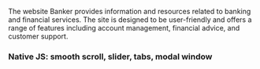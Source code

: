The website Banker provides information and resources related to banking and financial services. 
The site is designed to be user-friendly and offers a range of features including account management, financial advice, and customer support.

### Native JS: smooth scroll, slider, tabs, modal window
